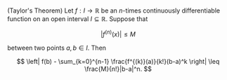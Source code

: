 (Taylor's Theorem) Let $f: I \to \mathbb{R}$ be an $n$-times continuously
differentiable function on an open interval $I \subseteq \mathbb{R}$. 
Suppose that 

$$
\left| f^{(n)}(x) \right| \leq M
$$

between two points $a, b\in I$. Then 

$$
\left| f(b) - \sum_{k=0}^{n-1} \frac{f^{(k)}(a)}{k!}(b-a)^k \right| \leq \frac{M}{n!}|b-a|^n.
$$
